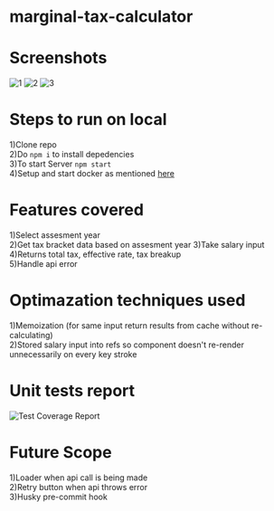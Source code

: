 # marginal-tax-calculator

# Screenshots 
![1](https://user-images.githubusercontent.com/38903391/215336536-06b80f06-5954-44f4-bff9-ea387be72b42.png)
![2](https://user-images.githubusercontent.com/38903391/215336540-bdca5b77-313c-42a8-b02c-fa8f7e76afd1.png)
![3](https://user-images.githubusercontent.com/38903391/215336547-d97914c2-95f2-436a-8772-18ae190c2188.png)



# Steps to run on local

1)Clone repo  
2)Do `npm i` to install depedencies  
3)To start Server `npm start`  
4)Setup and start docker as mentioned [here](https://github.com/points/interview-test-server)

# Features covered

1)Select assesment year  
2)Get tax bracket data based on assesment year
3)Take salary input  
4)Returns total tax, effective rate, tax breakup  
5)Handle api error  

# Optimazation techniques used

1)Memoization (for same input return results from cache without re-calculating)    
2)Stored salary input into refs so component doesn't re-render unnecessarily on every key stroke  

# Unit tests report

![Test Coverage Report](https://user-images.githubusercontent.com/38903391/215336353-5b1f3d34-7031-4087-b1ed-a9fbe88fab6f.JPG)

# Future Scope

1)Loader when api call is being made   
2)Retry button when api throws error  
3)Husky pre-commit hook


